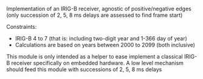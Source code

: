 Implementation of an IRIG-B receiver, agnostic of positive/negative edges
(only succession of 2, 5, 8 ms delays are assessed to find frame start)

Constraints:
 *  IRIG-B 4 to 7 (that is: including two-digit year and 1-366 day of year)
 *  Calculations are based on years between 2000 to 2099 (both inclusive)

This module is only intended as a helper to ease implement a classical IRIG-B receiver
specifically on embedded hardware. A low level mechanism should feed this module
with successions of 2, 5, 8 ms delays
